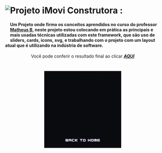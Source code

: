 # Projeto iMovi Construtora :<img align="left" height="120em" src="https://cdn.jsdelivr.net/gh/devicons/devicon/icons/bootstrap/bootstrap-original-wordmark.svg" />

#### Um Projeto onde firmo os conceitos aprendidos no curso do professor [Matheus B](https://github.com/matheusbattisti), neste projeto estou colocando em prática as principais e mais usadas técnicas utilizadas com este framework, que são uso de sliders, cards, icons, svg, e trabalhando com o projeto com um layout atual que é utilizando na indústria de software.

<div align="center">

Você pode conferir o resultado final ao clicar [**_AQUI_**](https://bootstrap-imovi.vercel.app/)

#

<div align="center">
  <a  href="https://github.com/LeandroDukievicz" target="_blank"><img       height="250em"src="https://github.com/LeandroDukievicz/LeandroDukievicz/blob/main/gif%20btn%20git.gif" target="_blank">
</div>     

